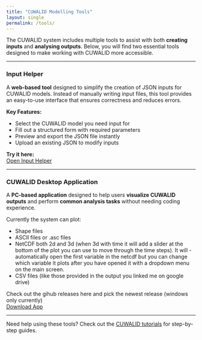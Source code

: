 ```yaml
---
title: "CUWALID Modelling Tools"
layout: single
permalink: /tools/
---
```


The CUWALID system includes multiple tools to assist with both **creating inputs** and **analysing outputs**. Below, you will find two essential tools designed to make working with CUWALID more accessible.

---

### Input Helper  
A **web-based tool** designed to simplify the creation of JSON inputs for CUWALID models. Instead of manually writing input files, this tool provides an easy-to-use interface that ensures correctness and reduces errors.  

**Key Features:**  
- Select the CUWALID model you need input for  
- Fill out a structured form with required parameters  
- Preview and export the JSON file instantly  
- Upload an existing JSON to modify inputs  

**Try it here:**  
<a href="/tools/input-helper/" class="btn btn--primary">Open Input Helper</a>  

---

### CUWALID Desktop Application  
A **PC-based application** designed to help users **visualize CUWALID outputs** and perform **common analysis tasks** without needing coding experience.   

Currently the system can plot:
- Shape files
- ASCII files or .asc files
- NetCDF both 2d and 3d (when 3d with time it will add a slider at the bottom of the plot you can use to move through the time steps). It will -    automatically open the first variable in the netcdf but you can change which variable it plots after you have opened it with a dropdown menu on the main screen.
- CSV files (like those provided in the output you linked me on google drive)
 
Check out the gihub releases here and pick the newest release (windows only currently)  
<a href="https://github.com/CUWALID/CUWALID-App/releases" class="btn btn--primary">Download App</a>  

---

Need help using these tools? Check out the [CUWALID tutorials](/tutorials/) for step-by-step guides.  
